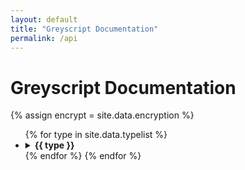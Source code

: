```yaml
---
layout: default
title: "Greyscript Documentation"
permalink: /api
---
```

# Greyscript Documentation
{% assign encrypt = site.data.encryption %}
<ul>
{% for type in site.data.typelist %}
  <li><details><summary><b>{{ type }}</b></summary><ul>
  {% for func in site.data.functions[type] %}
    {% assign args = site.data.arguments[type][func] %}
    {% assign desc = site.data.descriptions[type][func] %}
    {% assign examples = site.data.examples[type][func] %}
    {% assign returns = site.data.returns[type][func] %}
    {% capture argdata %}
        {% for a in args %}
            {% if a.optional %}
?{{ a.name }}:{{ a.type }}, 
            {% else %}
{{ a.name }}:{{ a.type }}, 
            {% endif %}
        {% endfor %}
    {% endcapture %}
    {% capture retdata %}
        {% for r in returns %}
            {% if r.subType %}
{{ r.type }}[{{ r.subType }}] | 
            {% else %}
{{ r.type }} | 
            {% endif %}
        {% endfor %}
    {% endcapture %}
    {% assign argdata = argdata | strip_newlines | strip %}
    {% assign retdata = retdata | strip_newlines | strip %}
    {% assign x = argdata | size | minus:1 %}
    {% assign y = retdata | size | minus:2 %}
<li><details><summary>{{ type }}.{{ func }}({{ argdata | slice: 0, x}}) : {{ retdata | slice: 0, y}}</summary></li>
{% if encrypt contains func %}
**Note:** This method cannot be used in encryption configuration.
{% endif %}
{{ desc }}
{% for ex in examples %}
```lua
{{ ex }}
```
{% endfor %}
</ul></details></li>
  {% endfor %}
  </details></li>
{% endfor %}
</ul>